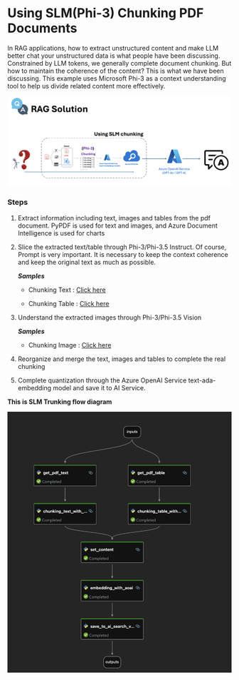 # **Using SLM(Phi-3) Chunking PDF Documents**

In RAG applications, how to extract unstructured content and make LLM better chat your unstructured data is what people have been discussing. Constrained by LLM tokens, we generally complete document chunking. But how to maintain the coherence of the content? This is what we have been discussing. This example uses Microsoft Phi-3 as a context understanding tool to help us divide related content more effectively.

![slm](./imgs/SLMRAG.png)

### **Steps**

1. Extract information including text, images and tables from the pdf document. PyPDF is used for text and images, and Azure Document Intelligence is used for charts

2. Slice the extracted text/table through Phi-3/Phi-3.5 Instruct. Of course, Prompt is very important. It is necessary to keep the context coherence and keep the original text as much as possible.

    ***Samples***

   - Chunking Text : [Click here](./prototype/01.chunking_text.ipynb)

   - Chunking Table : [Click here](./prototype/03.chunking_table.ipynb)

3. Understand the extracted images through Phi-3/Phi-3.5 Vision


    ***Samples***

   - Chunking Image : [Click here](./prototype/03.chunking_imgs.ipynb)

4. Reorganize and merge the text, images and tables to complete the real chunking

5. Complete quantization through the Azure OpenAI Service text-ada-embedding model and save it to AI Service.


**This is SLM Trunking flow diagram**

![flow](./imgs/SLMFlow.png)


